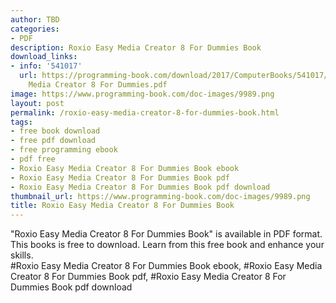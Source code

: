 ```yaml
---
author: TBD
categories:
- PDF
description: Roxio Easy Media Creator 8 For Dummies Book
download_links:
- info: '541017'
  url: https://programming-book.com/download/2017/ComputerBooks/541017/Roxio Easy
    Media Creator 8 For Dummies.pdf
image: https://www.programming-book.com/doc-images/9989.png
layout: post
permalink: /roxio-easy-media-creator-8-for-dummies-book.html
tags:
- free book download
- free pdf download
- free programming ebook
- pdf free
- Roxio Easy Media Creator 8 For Dummies Book ebook
- Roxio Easy Media Creator 8 For Dummies Book pdf
- Roxio Easy Media Creator 8 For Dummies Book pdf download
thumbnail_url: https://www.programming-book.com/doc-images/9989.png
title: Roxio Easy Media Creator 8 For Dummies Book
---
```


 
<div class="item-desc text-justify">
  "Roxio Easy Media Creator 8 For Dummies Book" is available in PDF format. This books is free to download. Learn from this free book and enhance your skills.
  <br>
  #Roxio Easy Media Creator 8 For Dummies Book ebook, #Roxio Easy Media Creator 8 For Dummies Book pdf, #Roxio Easy Media Creator 8 For Dummies Book pdf download
</div>